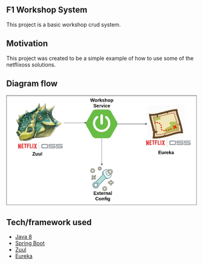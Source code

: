 ## F1 Workshop System
This project is a basic workshop crud system.

## Motivation
This project was created to be a simple example of how to use some of the netflixoss solutions.

## Diagram flow
![Formula 1 Diagram](resources/basic-workshop-netflix.jpg)

## Tech/framework used

 * [Java 8](https://www.java.com/pt_BR/download/faq/java8.xml)
 * [Spring Boot](https://spring.io/projects/spring-boot)
 * [Zuul](https://github.com/Netflix/zuul)
 * [Eureka](https://github.com/Netflix/eureka)
